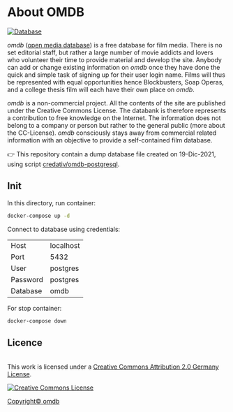 # About OMDB
[![Database](https://img.shields.io/badge/Database%20Sample-🐘%20postgres-316192.svg)](https://www.postgresql.org/)

_omdb_ ([open media database](https://www.omdb.org/)) is a free database for film media. There is no set editorial staff, but rather a large number of movie addicts and lovers who volunteer their time to provide material and develop the site. Anybody can add or change existing information on _omdb_ once they have done the quick and simple task of signing up for their user login name. Films will thus be represented with equal opportunities hence Blockbusters, Soap Operas, and a college thesis film will each have their own place on _omdb_.

_omdb_ is a non-commercial project. All the contents of the site are published under the Creative Commons License. The databank is therefore represents a contribution to free knowledge on the Internet. The information does not belong to a company or person but rather to the general public (more about the CC-License). _omdb_ consciously stays away from commercial related information with an objective to provide a self-contained film database.

👉 This repository contain a dump database file created on 19-Dic-2021, using script [credativ/omdb-postgresql](https://github.com/credativ/omdb-postgresql).

## Init
In this directory, run container:
```bash
docker-compose up -d
```

Connect to database using credentials:
<table>
    <tbody>
        <tr>
            <td>Host</td>
            <td>localhost</td>
        </tr>
        <tr>
            <td>Port</td>
            <td>5432</td>
        </tr>
        <tr>
            <td>User</td>
            <td>postgres</td>
        </tr>
        <tr>
            <td>Password</td>
            <td>postgres</td>
        </tr>
        <tr>
            <td>Database</td>
            <td>omdb</td>
        </tr>
    </tbody>
</table>

For stop container:
```bash
docker-compose down
```

## Licence
</a><br />This work is licensed under a <a rel="license" href="http://creativecommons.org/licenses/by/2.0/de/">Creative Commons Attribution 2.0 Germany License</a>.

<a rel="license" href="http://creativecommons.org/licenses/by/2.0/de/"><img alt="Creative Commons License" style="border-width:0" src="https://i.creativecommons.org/l/by/2.0/de/88x31.png" />

[Copyright© omdb](https://www.omdb.org/content/Copyright)